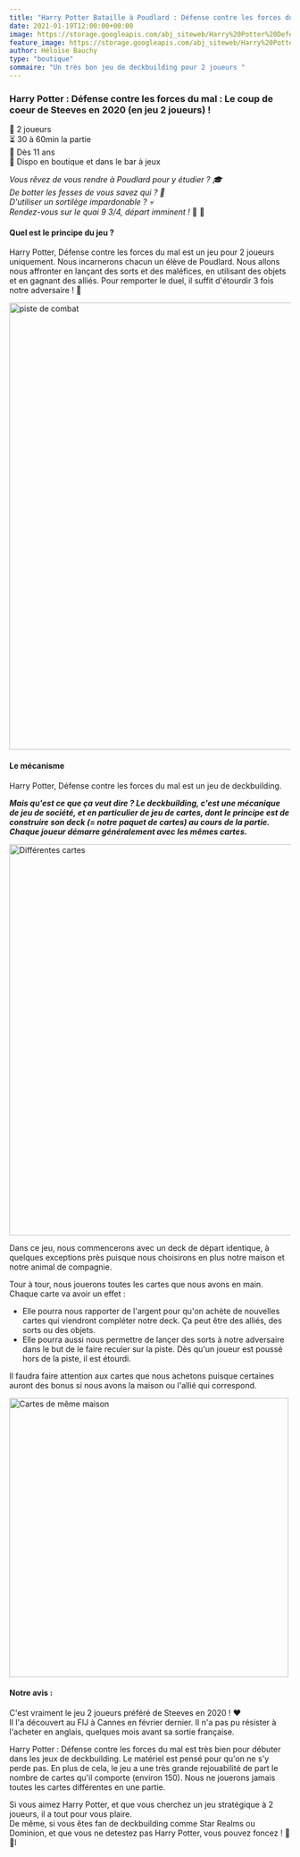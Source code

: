 ```yaml
---
title: "Harry Potter Bataille à Poudlard : Défense contre les forces du mal  "
date: 2021-01-19T12:00:00+00:00
image: https://storage.googleapis.com/abj_siteweb/Harry%20Potter%20Defense%20contre%20les%20forces%20du%20mal/couv%20large.jpg
feature_image: https://storage.googleapis.com/abj_siteweb/Harry%20Potter%20Defense%20contre%20les%20forces%20du%20mal/couv%20large.jpg
author: Héloïse Bauchy
type: "boutique"
sommaire: "Un très bon jeu de deckbuilding pour 2 joueurs "
---
```

### Harry Potter : Défense contre les forces du mal : Le coup de coeur de Steeves en 2020 (en jeu 2 joueurs) !

:busts_in_silhouette:  2 joueurs <br>
:hourglass_flowing_sand: 30 à 60min la partie <br>
:birthday: Dès 11 ans <br>
:game_die: Dispo en boutique et dans le bar à jeux <br>

*Vous rêvez de vous rendre à Poudlard pour y étudier ? :mortar_board:
<br> De botter les fesses de vous savez qui ? :nose:
<br> D'utiliser un sortilège impardonable ? :skull:
<br> Rendez-vous sur le quai 9 3/4, départ imminent !* :steam_locomotive: :dash:

#### Quel est le principe du jeu ?

Harry Potter, Défense contre les forces du mal est un jeu pour 2 joueurs uniquement. Nous incarnerons chacun un élève de Poudlard. Nous allons nous affronter en lançant des sorts et des maléfices, en utilisant des objets et en gagnant des alliés.
Pour remporter le duel, il suffit d'étourdir 3 fois notre adversaire ! :dizzy:

<img src="https://storage.googleapis.com/abj_siteweb/Harry%20Potter%20Defense%20contre%20les%20forces%20du%20mal/piste.jpg" alt="piste de combat" width="800"/>

#### Le mécanisme

Harry Potter, Défense contre les forces du mal est un jeu de deckbuilding.

**_Mais qu'est ce que ça veut dire ?
Le deckbuilding, c'est une mécanique de jeu de société, et en particulier de jeu de cartes, dont le principe est de construire son deck (= notre paquet de cartes) au cours de la partie.
Chaque joueur démarre généralement avec les mêmes cartes._**

<img src="https://storage.googleapis.com/abj_siteweb/Harry%20Potter%20Defense%20contre%20les%20forces%20du%20mal/cartes%20depart.jpg" alt="Différentes cartes" width="700"/>

Dans ce jeu, nous commencerons avec un deck de départ identique, à quelques exceptions près puisque nous choisirons en plus notre maison et notre animal de compagnie.

Tour à tour, nous jouerons toutes les cartes que nous avons en main. Chaque carte va avoir un effet :
* Elle pourra nous rapporter de l'argent  pour qu'on achète de nouvelles cartes qui viendront compléter notre deck. Ça peut être des alliés, des sorts ou des objets.
* Elle pourra aussi nous permettre de lançer des sorts à notre adversaire dans le but de le faire reculer sur la piste. Dès qu'un joueur est poussé hors de la piste, il est étourdi.

Il faudra faire attention aux cartes que nous achetons puisque certaines auront des bonus si nous avons la maison ou l'allié qui correspond.

<img src="https://storage.googleapis.com/abj_siteweb/Harry%20Potter%20Defense%20contre%20les%20forces%20du%20mal/maison.jpg" alt="Cartes de même maison" width="500"/>

#### Notre avis :

C'est vraiment le jeu 2 joueurs préféré de Steeves en 2020 ! :hearts:
<br> Il l'a découvert au FIJ à Cannes en février dernier. Il n'a pas pu résister à l'acheter en anglais, quelques mois avant sa sortie française.

Harry Potter : Défense contre les forces du mal est très bien pour débuter dans les jeux de deckbuilding. Le matériel est pensé pour qu'on ne s'y perde pas.
En plus de cela, le jeu a une très grande rejouabilité de part le nombre de cartes qu'il comporte (environ 150). Nous ne jouerons jamais toutes les cartes différentes en une partie.

Si vous aimez Harry Potter, et que vous cherchez un jeu stratégique à 2 joueurs, il a tout pour vous plaire.
<br>De même, si vous êtes fan de deckbuilding comme Star Realms ou Dominion, et que vous ne detestez pas Harry Potter, vous pouvez foncez ! :runner: :dash:l

